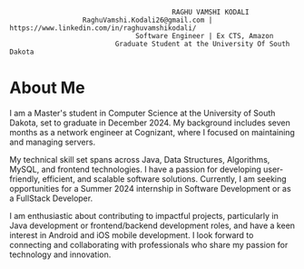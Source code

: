                                             RAGHU VAMSHI KODALI
                      RaghuVamshi.Kodali26@gmail.com | https://www.linkedin.com/in/raghuvamshikodali/
                                   Software Engineer | Ex CTS, Amazon
                              Graduate Student at the University Of South Dakota

# About Me

I am a Master's student in Computer Science at the University of South Dakota, set to graduate in December 2024. My background includes seven months as a network engineer at Cognizant, where I focused on maintaining and managing servers.

My technical skill set spans across Java, Data Structures, Algorithms, MySQL, and frontend technologies. I have a passion for developing user-friendly, efficient, and scalable software solutions. Currently, I am seeking opportunities for a Summer 2024 internship in Software Development or as a FullStack Developer.

I am enthusiastic about contributing to impactful projects, particularly in Java development or frontend/backend development roles, and have a keen interest in Android and iOS mobile development. I look forward to connecting and collaborating with professionals who share my passion for technology and innovation.
